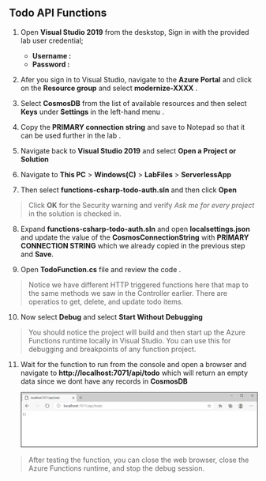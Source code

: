 ## Todo API Functions

1. Open **Visual Studio 2019** from the deskstop, Sign in with the provided lab user credential;

      - **Username : <inject key="AzureAdUserEmail" />**
      - **Password : <inject key="AzureAdUserPassword" />**
      
2. Afer you sign in to Visual Studio, navigate to the **Azure Portal** and click on the **Resource group** and select **modernize-XXXX** .

3. Select **CosmosDB** from the list of available resources and then select **Keys** under **Settings** in the left-hand menu .

4. Copy the **PRIMARY connection string** and save to Notepad so that it can be used further in the lab .

5. Navigate back to **Visual Studio 2019** and select **Open a Project or Solution**

6. Navigate to **This PC** > **Windows(C)** > **LabFiles** > **ServerlessApp**

7. Then select **functions-csharp-todo-auth.sln** and then click **Open**

> Click **OK** for the Security warning and verify *Ask me for every project* in the solution is checked in.
 
8. Expand **functions-csharp-todo-auth.sln** and open **localsettings.json** and update the value of the **CosmosConnectionString** with **PRIMARY CONNECTION STRING** which we already copied in the previous step and **Save**.

9. Open **TodoFunction.cs** file and review the code .
   
 > Notice we have different HTTP triggered functions here that map to the same methods we saw in the Controller earlier. 
  There are operatios to get, delete, and update todo items.

10. Now select **Debug** and select **Start Without Debugging** 

  > You should notice the project will build and then start up the Azure Functions runtime locally in Visual Studio. You can use this for    debugging and breakpoints of any function project.
    
11. Wait for the function to run from the console and open a browser and navigate to **http://<span></span>localhost:7071/api/todo** which will return an empty data since we dont have any records in **CosmosDB**
    
    ![emptydata](images/emptydata.png)
  
 > After testing the function, you can close the web browser, close the Azure Functions runtime, and stop the debug session.
